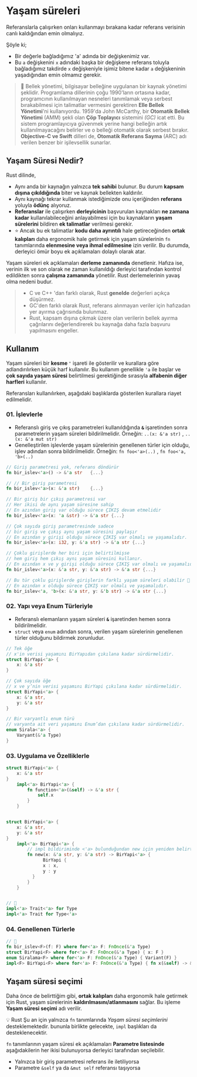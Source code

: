 # Yaşam süreleri
Referanslarla çalışırken onları kullanmayı bırakana kadar referans verisinin canlı kaldığından emin olmalıyız. 

Şöyle ki; 
  - Bir değerle bağladığımız 'a' adında bir değişkenimiz var.
  - Bu `a` değişkenini `x` adındaki başka bir değişkene referans toluyla bağladığımız takdirde `x` değişkeniyle işimiz bitene kadar `a` değişkeninin yaşadığından emin olmamız gerekir. 
  
>🔎 Bellek yönetimi, bilgisayar belleğine uygulanan bir kaynak yönetimi şeklidir. Programlama dillerinin çoğu 1990'ların ortasına kadar, programcının kullanılmayan nesneleri tanımlamak veya serbest bırakabilmesi için talimatlar vermesini gerektiren **Elle Bellek Yönetimi**'ni kullanıyordu. 1959'da John McCarthy, bir **Otomatik Bellek Yönetimi** (AMM) şekli olan **Çöp Toplayıcı** sistemini *(GC)* icat etti. Bu sistem programlayıcıya güvenmek yerine hangi belleğin artık kullanılmayacağını belirler ve o belleği otomatik olarak serbest bırakır. **Objective-C ve Swift** dilleri de, **Otomatik Referans Sayma** (ARC) adı verilen benzer bir işilevsellik sunarlar.

## Yaşam Süresi Nedir?
Rust dilinde,

  * Aynı anda bir kaynağın yalnızca **tek sahibi** bulunur. Bu durum **kapsam dışına çıkıldığında** biter ve kaynak bellekten kaldırılır.
  * Aynı kaynağı tekrar kullanmak istediğimizde onu içeriğinden **referans** yoluyla **ödünç** alıyoruz.
  * **Referanslar** ile çalışırken **derleyicinin** başvurulan kaynakları **ne zamana kadar** kullanılabileceğini anlayabilmesi için bu kaynakların **yaşam sürelerini** bildiren **ek talimatlar** verilmesi gerekir. 
  * ⭐ Ancak bu ek talimatlar **kodu daha ayrıntılı** hale getireceğinden **ortak kalıpları** daha ergonomik hale getirmek için yaşam sürelerinin `fn` tanımlarında **elenmesine veya ihmal edilmesine** izin verilir. Bu durumda, derleyici ömür boyu ek açıklamaları dolaylı olarak atar.

Yaşam süreleri ek açıklamaları **derleme zamanında** denetlenir. Hafıza ise, verinin ilk ve son olarak ne zaman kullanıldığı derleyici tarafından kontrol edildikten sonra **çalışma zamanında** yönetilir. Rust derlemelerinin yavaş olma nedeni budur.

> * C ve C++ 'dan farklı olarak, Rust **genelde** değerleri açıkça düşürmez.
> * GC'den farklı olarak Rust, referans alınmayan veriler için hafızadan yer ayırma çağrısında bulunmaz.
> * Rust, kapsam dışına çıkmak üzere olan verilerin bellek ayırma çağrılarını değerlendirerek bu kaynağa daha fazla başvuru yapılmasını engeller.

## Kullanım
Yaşam süreleri bir **kesme `'`** işareti ile gösterilir ve kurallara göre adlandırılırken küçük harf kullanılır. Bu kullanım genellikle `'a` ile başlar ve **çok sayıda yaşam süresi** belirtilmesi gerektiğinde sırasıyla **alfabenin diğer harfleri** kullanılır. 

Referansları kullanılırken, aşağıdaki başlıklarda gösterilen kurallara riayet edilmelidir.

### 01. İşlevlerle
  * Referanslı giriş ve çıkış parametreleri kullanıldığında **`&`** işaretinden sonra parametrelerin yaşam süreleri bildirilmelidir.
  Örneğin: `..(x: &'a str)` , `..(x: &'a mut str)`
  * Genelleştirilen işlevlerde yaşam sürelerinin genellenen türler için olduğu, işlev adından sonra bildirilmelidir.
    Örneğin: `fn foo<'a>(..)` , `fn foo<'a, 'b>(..)`

```Rust
// Giriş parametresi yok, referans döndürür
fn bir_islev<'a>() -> &'a str   {...}

// // Bir giriş parametresi
fn bir_islev<'a>(x: &'a str)    {...}

// Bir giriş bir çıkış parametresi var
// Her ikisi de aynı yaşam süresine sahip 
// En azından giriş var olduğu sürece ÇIKIŞ devam etmelidir
fn bir_islev<'a>(x: 'a &str) -> &'a str {...}

// Çok sayıda giriş parametresinde sadece 
// bir giriş ve çıkış aynı yaşam süresini paylaşır 
// En azından y girişi olduğu sürece ÇIKIŞ var olmalı ve yaşamalıdır.
fn bir_islev<'a>(x: i32, y: &'a str) -> &'a str {...}

// Çoklu girişlerde her biri için belirtilmişse
// hem giriş hem çıkış aynı yaşam süresini kullanır. 
// En azından x ve y girişi olduğu sürece ÇIKIŞ var olmalı ve yaşamalıdır. 
fn bir_islev<'a>(x: &'a str, y: &'a str) -> &'a str {...} 

// Bu tür çoklu girişlerde girişlerin farklı yaşam süreleri olabilir 🔎
// En azından x olduğu sürece ÇIKIŞ var olmalı ve yaşamalıdır. 
fn bir_islev<'a, 'b>(x: &'a str, y: &'b str) -> &'a str {...} 
````

### 02. Yapı veya Enum Türleriyle
  * Referanslı elemanların yaşam süreleri **`&`** işaretinden hemen sonra bildirilmelidir.
  * `struct` veya `enum` adından sonra, verilen yaşam sürelerinin genellenen türler olduğunu bildirmek zorunludur.
  
```Rust
// Tek öğe 
// x'in verisi yaşamını BirYapıdan çıkılana kadar sürdürmelidir.
struct BirYapi<'a> { 
    x: &'a str 
} 

// Çok sayıda öğe 
// x ve y’nin verisi yaşamını BirYapi çıkılana kadar sürdürmelidir. 
struct BirYapi<'a> { 
    x: &'a str, 
    y: &'a str 
} 

// Bir varyantlı enum türü 
// varyanta ait veri yaşamını Enum’dan çıkılana kadar sürdürmelidir. 
enum Sirala<'a> { 
    Varyant(&'a Type) 
}
````
### 03. Uygulama ve Özelliklerle
```Rust
struct BirYapi<'a> {
    x: &'a str
}
    impl<'a> BirYapi<'a> {
        fn function<'a>(&self) -> &'a str {
            self.x
        }
    }


struct BirYapi<'a> {
    x: &'a str,
    y: &'a str
}
    impl<'a> BirYapi<'a> {
        // impl bildiriminde <'a> bulunduğundan new için yeniden belirtmeye gerek yok.
        fn new(x: &'a str, y: &'a str) -> BirYapi<'a> { 
              BirYapi {
              x : x,
              y : y
          }
        }
    }


// 🔎
impl<'a> Trait<'a> for Type
impl<'a> Trait for Type<'a>
````

### 04. Genellenen Türlerle
```rust
// 🔎
fn bir_islev<F>(f: F) where for<'a> F: FnOnce(&'a Type)
struct BirYapi<F> where for<'a> F: FnOnce(&'a Type) { x: F }
enum Siralama<F> where for<'a> F: FnOnce(&'a Type) { Variant(F) }
impl<F> BirYapi<F> where for<'a> F: FnOnce(&'a Type) { fn x(&self) -> &F { &self.x } }
```

## Yaşam süresi seçimi
Daha önce de belirttiğim gibi, **ortak kalıpları** daha ergonomik hale getirmek için Rust, yaşam sürelerinin **kaldırılmasını/atlanmasını** sağlar. Bu işleme **Yaşam süresi seçimi** adı verilir.

💡 Rust Şu an için yalnızca `fn` tanımlarında *Yaşam süresi seçimlerini* desteklemektedir. bununla birlikte gelecekte, `impl` başlıkları da desteklenecektir.

`fn` tanımlarının yaşam süresi ek açıklamaları **Parametre listesinde** aşağıdakilerin her ikisi bulunuyorsa derleyici tarafından seçilebilir.
  
  * Yalnızca bir giriş parametresi referans ile iletiliyorsa
  * Parametre `&self` ya da `&mut self` referansı taşıyorsa

